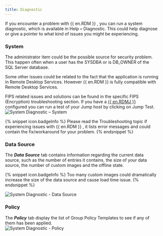 ```yaml
---
title: Diagnostic
---
```

If you encounter a problem with {{ en.RDM }} , you can run a system diagnostic, which is available in Help ***–*** Diagnostic. This could help diagnose or give a pointer to what kind of issues you might be experiencing. 

### System 

The administrator item could be the possible source for security problem. This happen often when a user has the SYSDBA or is DB_OWNER of the SQL Server database.  

Some other issues could be related to the fact that the application is running in Remote Desktop Services. However {{ en.RDM }} is fully compatible with Remote Desktop Services.  

FIPS related issues and solutions can be found in the specific FIPS (Encryption) troubleshooting section. 
If you have a [{{ en.RDMJ }}](/rdm/windows/overview/the-devolutions-platform/rdm-jump/) configured you can run a test of your Jump host by clicking on Jump Test.  
![System Diagnostic – System](/img/en/rdm/windows/clip10814.png) 

{% snippet icon.badgeInfo %} 
Please read the Troubleshooting topic if experiencing issues with {{ en.RDM }} , it lists error messages and could contain the fix/workaround for your problem. 
{% endsnippet %}
 
### Data Source 

The ***&#32;*** ***Data Source*** tab contains information regarding the current data source, such as the number of entries it contains, the size of your data source, the number of custom images and the offline state. 

{% snippet icon.badgeInfo %} 
Too many custom images could dramatically increase the size of the data source and cause load time issue. 
{% endsnippet %}
 
![System Diagnostic - Data Source](/img/en/rdm/windows/clip11353.png) 

### Policy 

The ***Policy*** tab display the list of Group Policy Templates to see if any of them has been applied.  
![System Diagnostic - Policy](/img/en/rdm/windows/clip11354.png) 
